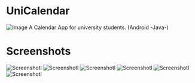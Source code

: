 ﻿# UniCalendar
![Image](https://github.com/sphrsgh/UniCalendar/blob/main/app/src/main/ic_launcher-playstore.png)
 A Calendar App for university students. (Android -Java-)

# Screenshots

![Screenshotl](https://github.com/sphrsgh/UniCalendar/blob/main/screenshots/1.png)
![Screenshotl](https://github.com/sphrsgh/UniCalendar/blob/main/screenshots/2.png)
![Screenshotl](https://github.com/sphrsgh/UniCalendar/blob/main/screenshots/3.png)
![Screenshotl](https://github.com/sphrsgh/UniCalendar/blob/main/screenshots/4.png)
![Screenshotl](https://github.com/sphrsgh/UniCalendar/blob/main/screenshots/5.png)
![Screenshotl](https://github.com/sphrsgh/UniCalendar/blob/main/screenshots/6.png)
